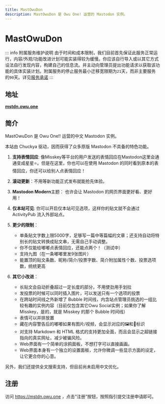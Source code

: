 ```yaml
---
title: MastOwuDon
description: MastOwuDon 是 Owu One! 运营的 Mastodon 实例。
---
```


# MastOwuDon <Badge text="附属服务" type="info" />

::: info 附属服务维护说明
由于时间和成本限制，我们目前首先保证此服务正常运行，内容/外观/功能改进计划可能实装得较为缓慢。你应该自行导入或以其它方式设法自行发现内容，构建自己的信息流。并主动向管理员提出功能请求以获取该功能的具体实装计划。附属服务的停止服务最小迁移宽限期为`21`天，而非主要服务的`90`天。详见[服务承诺](/terms/commitment.md)
:::

## 地址

**[mstdn.owu.one](https://mstdn.owu.one)**

## 简介

MastOwuDon 是 Owu One!! 运营的中文 Mastodon 实例。

本站由 Chuckya 驱动，因而获得了众多原版 Mastodon 不具备的特色功能。

1. **支持表情回应**: 像Misskey等平台的用户发送的表情回应在Mastodon这里会通通变成星星⭐。但是在这里，你也可以在使用 Mastodon 的同时看到原本的表情回应，你还可以给别人点表情回应！
2. **滚动更新**：不用等新功能正式发布就能抢先体验。
3. **Mastodon Modern**主题： 也许会让 Mastodon 的网页界面更好看、更好用！
4. **仅本站可见**: 你可以开启仅本站可见选项，这样你的贴文就不会通过 ActivityPub 流入外部站点。
5. **更少的限制**：
   - 单条贴文字数上限5000字，足够写一篇中等篇幅的文章；还支持自动将特别长的贴文转换成贴文串，无需自己手动调整。
   - 你不仅能给嘟嘟点表情回应，还能点两个！（测试中）
   - 支持九图（在一条嘟嘟里发9张图片）
   - 能置顶的贴文条数、昵称/简介/投票字数、简介附加属性个数、投票选项数，统统更高

6. **其它小改进**：
   - 长贴文会自动折叠超过一定长度的部分，不用使劲用手划拉
   - 发投票的时候可以同时插入图片，可以发送只有一个选项的投票
   - 在跨站时间线之外新增了 Bubble 时间线，内含站点管理员挑选的一组比较有趣的实例内容（目前仅包含其它Owu Social实例；如果你了解 Misskey，是的，就是 Misskey 的那个 Bubble 时间线）
   - 表情可以并排放置
   - 藏在内容警告后的嘟嘟如果有图片/视频，会显示对应的🖼️和🎥标识
   - 对支持 Markdown 和 HTML 格式的支持更加全面，而且会显示之超链接指向的真实网址，减少被骗风险。
   - Web界面有一个简单的涂鸦面板，不想打字可以直接画画。
   - Web界面本身有一个独立的设置面板，允许你微调一些显示方面的设定，让它更合你的心意。

另外，我们还提供全文搜索支持，但目前尚未启用中文优化。

## 注册

访问 https://mstdn.owu.one ，点击“注册”按钮，按照指引提交注册申请即可。
